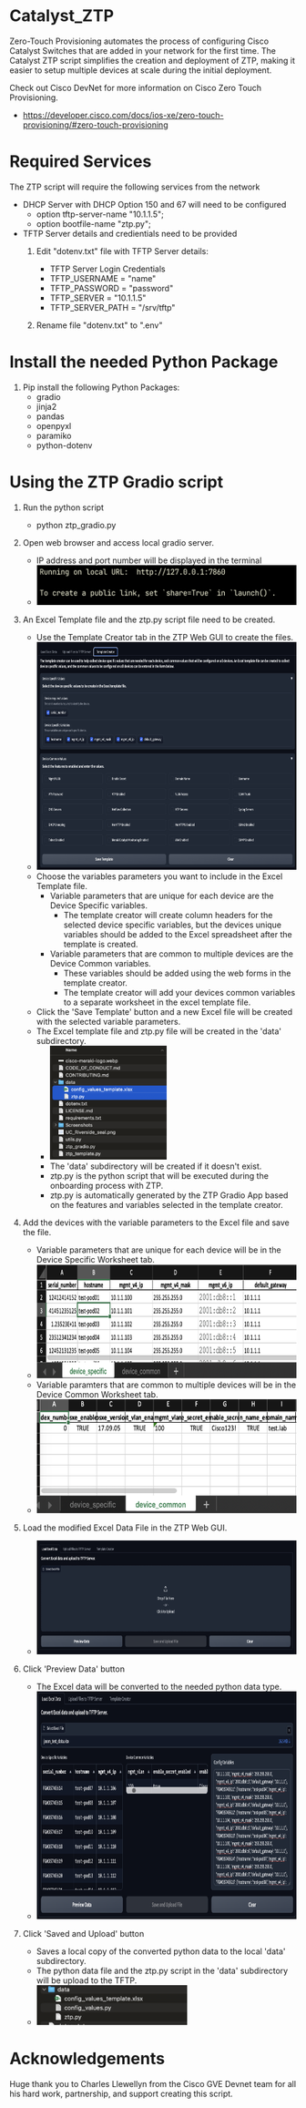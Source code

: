 # Catalyst_ZTP
Zero-Touch Provisioning automates the process of configuring Cisco Catalyst Switches that are added in your network for the first time. The Catalyst ZTP script simplifies the creation and deployment of ZTP, making it easier to setup multiple devices at scale during the initial deployment.

Check out Cisco DevNet for more information on Cisco Zero Touch Provisioning.
* https://developer.cisco.com/docs/ios-xe/zero-touch-provisioning/#zero-touch-provisioning


# Required Services
The ZTP script will require the following services from the network
* DHCP Server with DHCP Option 150 and 67 will need to be configured
   * option tftp-server-name "10.1.1.5";
   * option bootfile-name "ztp.py";
* TFTP Server details and credientials need to be provided
  1. Edit "dotenv.txt" file with TFTP Server details:
      * TFTP Server Login Credentials
      * TFTP_USERNAME = "name"
      * TFTP_PASSWORD = "password"
      * TFTP_SERVER = "10.1.1.5"
      * TFTP_SERVER_PATH = "/srv/tftp"
  
  2.  Rename file "dotenv.txt" to ".env"


# Install the needed Python Package
1.  Pip install the following Python Packages:
    * gradio
    * jinja2
    * pandas
    * openpyxl
    * paramiko
    * python-dotenv


# Using the ZTP Gradio script
1. Run the python script
    * python ztp_gradio.py

2.  Open web browser and access local gradio server. 
    * IP address and port number will be displayed in the terminal
    * <img src="https://github.com/jtsu/Catalyst_ZTP/blob/main/Screenshots/gradio_url.png" height="70">

3.  An Excel Template file and the ztp.py script file need to be created.
    * Use the Template Creator tab in the ZTP Web GUI to create the files.
    * <img src="https://github.com/jtsu/Catalyst_ZTP/blob/main/Screenshots/template_creator.png" height="400">
    * Choose the variables parameters you want to include in the Excel Template file.
       * Variable parameters that are unique for each device are the Device Specific variables.
          * The template creator will create column headers for the selected device specific variables, but the devices unique variables should be added to the Excel spreadsheet after the template is created. 
       * Variable parameters that are common to multiple devices are the Device Common variables.
          * These variables should be added using the web forms in the template creator.
          * The template creator will add your devices common variables to a separate worksheet in the excel template file.
    * Click the 'Save Template' button and a new Excel file will be created with the selected variable parameters. 
    * The Excel template file and ztp.py file will be created in the 'data' subdirectory.
       * <img src="https://github.com/jtsu/Catalyst_ZTP/blob/main/Screenshots/data_subdir.png" height="200">
       * The 'data' subdirectory will be created if it doesn't exist.
       * ztp.py is the python script that will be executed during the onboarding process with ZTP.
       * ztp.py is automatically generated by the ZTP Gradio App based on the features and variables selected in the template creator.


4.  Add the devices with the variable parameters to the Excel file and save the file.
    * Variable parameters that are unique for each device will be in the Device Specific Worksheet tab.
    * <img src="https://github.com/jtsu/Catalyst_ZTP/blob/main/Screenshots/excel_specific.png" height="200">
    * Variable paramters that are common to multiple devices will be in the Device Common Worksheet tab.
    * <img src="https://github.com/jtsu/Catalyst_ZTP/blob/main/Screenshots/excel_common.png" height="200">
  
5.  Load the modified Excel Data File in the ZTP Web GUI.
    * <img src="https://github.com/jtsu/Catalyst_ZTP/blob/main/Screenshots/load_data.png" height="200">
6.  Click 'Preview Data' button
    * The Excel data will be converted to the needed python data type.
    * <img src="https://github.com/jtsu/Catalyst_ZTP/blob/main/Screenshots/data_loaded.png" height="400">

7.  Click 'Saved and Upload' button
    * Saves a local copy of the converted python data to the local 'data' subdirectory.
    * The python data file and the ztp.py script in the 'data' subdirectory will be upload to the TFTP.
    * <img src="https://github.com/jtsu/Catalyst_ZTP/blob/main/Screenshots/data_subdir2.png" height="70">

# Acknowledgements
Huge thank you to Charles Llewellyn from the Cisco GVE Devnet team for all his hard work, partnership, and support creating this script.

